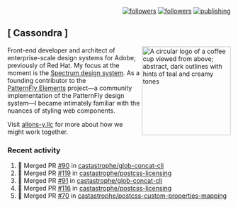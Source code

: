 <p align="right"><a rel="me" href="https://front-end.social/@castastrophe">
    <img alt="followers" title="Follow me on Mastodon" src="https://img.shields.io/mastodon/follow/109297102751309835?domain=https%3A%2F%2Ffront-end.social&label=Follow&logo=mastodon&logoColor=white&style=for-the-badge&labelColor=008080&color=006969"/></a>
  <a href="https://codepen.io/castastrophe/">
    <img alt="followers" title="Follow me on CodePen" src="https://img.shields.io/badge/23-1?color=640464&labelColor=7c007c&style=for-the-badge&logo=codepen&label=Follow"/></a>
<a href="https://castastrophe.medium.com/">
    <img alt="publishing" title="View articles on Medium" src="https://img.shields.io/badge/107-1?color=666&labelColor=444&label=subscribe&logo=medium&logoColor=white&style=for-the-badge"/></a>
</p>

## [&nbsp;Cassondra&nbsp;]

<img align="right" src="https://github-production-user-asset-6210df.s3.amazonaws.com/1840295/253016758-ba468774-1cd3-42c2-8f43-947b5eeb5edf.png" height="200" alt="A circular logo of a coffee cup viewed from above; abstract, dark outlines with hints of teal and creamy tones">

Front-end developer and architect of enterprise-scale design systems for Adobe; previously of Red Hat. My focus at the moment is the [Spectrum design system](https://github.com/adobe/spectrum-css). As a founding contributor to the [PatternFly&nbsp;Elements](https://github.com/patternfly/patternfly-elements) project&mdash;a community implementation of the PatternFly design system&mdash;I became intimately familiar with the nuances of styling web components.

Visit [allons-y.llc](http://allons-y.llc/) for more about how we might work together.

### Recent activity

<!--START_SECTION:activity-->
1. 🎉 Merged PR [#90](https://github.com/castastrophe/glob-concat-cli/pull/90) in [castastrophe/glob-concat-cli](https://github.com/castastrophe/glob-concat-cli)
2. 🎉 Merged PR [#119](https://github.com/castastrophe/postcss-licensing/pull/119) in [castastrophe/postcss-licensing](https://github.com/castastrophe/postcss-licensing)
3. 🎉 Merged PR [#91](https://github.com/castastrophe/glob-concat-cli/pull/91) in [castastrophe/glob-concat-cli](https://github.com/castastrophe/glob-concat-cli)
4. 🎉 Merged PR [#116](https://github.com/castastrophe/postcss-licensing/pull/116) in [castastrophe/postcss-licensing](https://github.com/castastrophe/postcss-licensing)
5. 🎉 Merged PR [#70](https://github.com/castastrophe/postcss-custom-properties-mapping/pull/70) in [castastrophe/postcss-custom-properties-mapping](https://github.com/castastrophe/postcss-custom-properties-mapping)
<!--END_SECTION:activity-->
